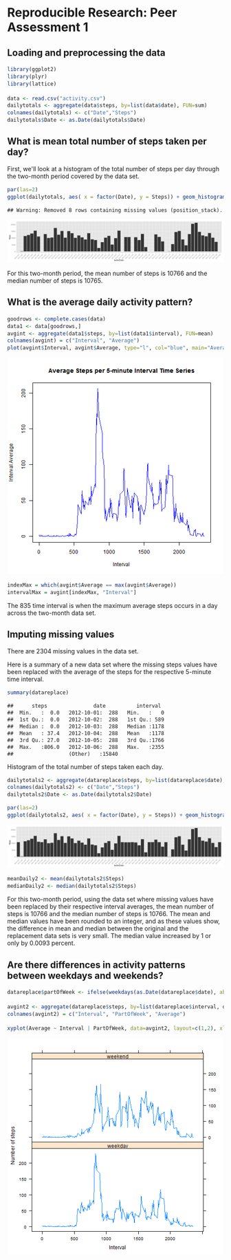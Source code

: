 Reproducible Research: Peer Assessment 1
========================================

## Loading and preprocessing the data

```r
library(ggplot2)
library(plyr)
library(lattice)

data <- read.csv("activity.csv")
dailytotals <- aggregate(data$steps, by=list(data$date), FUN=sum)
colnames(dailytotals) <- c("Date","Steps")
dailytotals$Date <- as.Date(dailytotals$Date)
```

## What is mean total number of steps taken per day?

First, we'll look at a histogram of the total number of steps per day through the two-month period covered by the data set.


```r
par(las=2)
ggplot(dailytotals, aes( x = factor(Date), y = Steps)) + geom_histogram(stat= "identity") + theme(axis.text.x = element_text(size=8, angle=45, hjust=1))
```

```
## Warning: Removed 8 rows containing missing values (position_stack).
```

![plot of chunk unnamed-chunk-1](figure/unnamed-chunk-1.png) 


For this two-month period, the mean number of steps is 10766 and the median number of steps is 10765.


## What is the average daily activity pattern?

```r
goodrows <- complete.cases(data)
data1 <- data[goodrows,]
avgint <- aggregate(data1$steps, by=list(data1$interval), FUN=mean)
colnames(avgint) = c("Interval", "Average")
plot(avgint$Interval, avgint$Average, type="l", col="blue", main="Average Steps per 5-minute Interval Time Series", xlab="Interval", ylab="Interval Average")
```

![plot of chunk unnamed-chunk-3](figure/unnamed-chunk-3.png) 

```r
indexMax = which(avgint$Average == max(avgint$Average))
intervalMax = avgint[indexMax, "Interval"]
```

The 835 time interval is when the maximum average steps occurs in a day across the two-month data set.
## Imputing missing values

There are 2304 missing values in the data set.



Here is a summary of a new data set where the missing steps values have been replaced with the average of the steps for the respective 5-minute time interval.


```r
summary(datareplace)
```

```
##      steps               date          interval   
##  Min.   :  0.0   2012-10-01:  288   Min.   :   0  
##  1st Qu.:  0.0   2012-10-02:  288   1st Qu.: 589  
##  Median :  0.0   2012-10-03:  288   Median :1178  
##  Mean   : 37.4   2012-10-04:  288   Mean   :1178  
##  3rd Qu.: 27.0   2012-10-05:  288   3rd Qu.:1766  
##  Max.   :806.0   2012-10-06:  288   Max.   :2355  
##                  (Other)   :15840
```

Histogram of the total number of steps taken each day.


```r
dailytotals2 <- aggregate(datareplace$steps, by=list(datareplace$date), FUN=sum)
colnames(dailytotals2) <- c("Date","Steps")
dailytotals2$Date <- as.Date(dailytotals2$Date)
```


```r
par(las=2)
ggplot(dailytotals2, aes( x = factor(Date), y = Steps)) + geom_histogram(stat= "identity") + theme(axis.text.x = element_text(size=8, angle=45, hjust=1))
```

![plot of chunk unnamed-chunk-7](figure/unnamed-chunk-7.png) 



```r
meanDaily2 <- mean(dailytotals2$Steps)
medianDaily2 <- median(dailytotals2$Steps)
```

For this two-month period, using the data set where missing values have been replaced by their respective interval averages, the mean number of steps is 10766 and the median number of steps is 10766. The mean and median values have been rounded to an integer, and as these values show, the difference in mean and median between the original and the replacement data sets is very small. The median value increased by 1 or only by 0.0093 percent. 

## Are there differences in activity patterns between weekdays and weekends?


```r
datareplace$partOfWeek <- ifelse(weekdays(as.Date(datareplace$date), abbreviate=TRUE) %in% c("Sat", "Sun"), "weekend", "weekday")

avgint2 <- aggregate(datareplace$steps, by=list(datareplace$interval, datareplace$partOfWeek), FUN=mean)
colnames(avgint2) = c("Interval", "PartOfWeek", "Average")

xyplot(Average ~ Interval | PartOfWeek, data=avgint2, layout=c(1,2), xlab="Interval", ylab="Number of steps", type="l")
```

![plot of chunk unnamed-chunk-9](figure/unnamed-chunk-9.png) 
